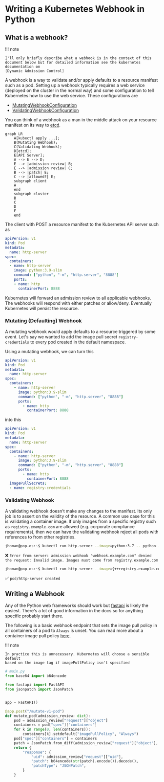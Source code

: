 # Writing a Kubernetes Webhook in Python

## What is a webhook?

!!! note 

    I'll only briefly describe what a webhook is in the context of this
    document below but for detailed information see the kubernetes documentation on
    [Dynamic Admission Control]

A webhook is a way to validate and/or apply defaults
to a resource manifest such as a pod. Setting up a webhook typically requires a web
service (deployed on the cluster in the normal way) and some configuration
to tell Kubernetes how to use the web service. These configurations are

* [MutatingWebhookConfiguration]
* [ValidatingWebhookConfiguration]

You can think of a webhook as a man in the middle attack on your
resource manifest on its way to [etcd].

``` mermaid
graph LR
    A[kubectl apply ...];
    B(Mutating Webhook);
    C(Validating Webhook);
    D[etcd];
    E[API Server];
    A --> E --> D;
    E --> |admission review| B;
    E --> |admission review| C;
    B --> |patch| E;
    C --> |allowed?| E;
    subgraph client
    A
    end
    subgraph cluster
    B
    C
    D
    E
    end
```

The client with POST a resource manifest to the Kubernetes API server such as 

```yaml
apiVersion: v1
kind: Pod
metadata:
  name: http-server
spec:
  containers:
  - name: http-server
    image: python:3.9-slim
    command: ["python", "-m", "http.server", "8888"]
    ports:
    - name: http
      containerPort: 8888
```

Kubernetes will forward an admission review
to all applicable webhooks. The webhooks will respond with either patches
or allow/deny. Eventually Kubernetes will persist the resource.

### Mutating (Defaulting) Webhook

A mutating webhook would apply defaults to a resource triggered by some event.
Let's say we wanted to add the image pull secret `registry-credentials` to every pod created in the default
namespace.

Using a mutating webhook, we can turn this

```yaml
apiVersion: v1
kind: Pod
metadata:
  name: http-server
spec:
  containers:
    - name: http-server
      image: python:3.9-slim
      command: ["python", "-m", "http.server", "8888"]
      ports:
        - name: http
          containerPort: 8888
```
into this

```yaml
apiVersion: v1
kind: Pod
metadata:
  name: http-server
spec:
  containers:
    - name: http-server
      image: python:3.9-slim
      command: ["python", "-m", "http.server", "8888"]
      ports:
        - name: http
          containerPort: 8888
  imagePullSecrets:
  - name: registry-credentials
```

### Validating Webhook
A validating webhook doesn't make any changes to the manifest. Its only
job is to assert on the validity of the resource. A common use case for
this is validating a container image. If only images from a specific registry
such as `registry.example.com` are allowed (e.g. corporate compliance requirements),
then we can have the validating webhook reject all pods with references to
from other registries.


```sh
jhoman@pop-os:~$ kubectl run http-server --image=python:3.7 -- python -m http.server 8888
```
:x: `Error from server: admission webhook "webhook.example.com" denied the request: Invalid image. Images must come from registry.example.com`

```sh
jhoman@pop-os:~$ kubectl run http-server --image={++registry.example.com++}/python:3.7 -- python -m http.server 8888
```
:white_check_mark: `pod/http-server created`


## Writing a Webhook

Any of the Python web frameworks should work but [fastapi] is likely
the easiest. There's a lot of good information in the docs so for anything specific
probably start there.


The following is a basic webhook endpoint that sets the image pull policy
in all containers of a pod to `Always` is unset. You can read more about a
container image pull policy [here](https://kubernetes.io/docs/concepts/containers/images/#image-pull-policy).

!!! note 
    
    In practice this is unnecessary. Kubernetes will choose a sensible default
    based on the image tag if imagePullPolicy isn't specified

```python
# main.py
from base64 import b64encode

from fastapi import FastAPI
from jsonpatch import JsonPatch


app = FastAPI()

@app.post("/mutate-v1-pod")
def mutate_pod(admission_review: dict):
    pod = admission_review["request"]["object"]
    containers = pod["spec"]["containers"]
    for k in range(0, len(containers)):
        containers[k].setdefault("imagePullPolicy", "Always")
    pod["spec"]["containers"] = containers
    patch = JsonPatch.from_diff(admission_review["request"]["object"], pod)
    return {
        "response": {
            "uid": admission_review["request"]["uid"],
            "patch": b64encode(str(patch).encode()).decode(),
            "patchType": "JSONPatch",
        }
    }
```



[dynamic admission control]: https://kubernetes.io/docs/reference/access-authn-authz/extensible-admission-controllers/
[ValidatingWebhookConfiguration]: https://kubernetes.io/docs/reference/generated/kubernetes-api/v1.23/#validatingwebhookconfiguration-v1-admissionregistration-k8s-io
[MutatingWebhookConfiguration]: https://kubernetes.io/docs/reference/generated/kubernetes-api/v1.23/#mutatingwebhookconfiguration-v1-admissionregistration-k8s-io
[etcd]: https://kubernetes.io/docs/concepts/overview/components/#etcd
[fastapi]: https://fastapi.tiangolo.com/